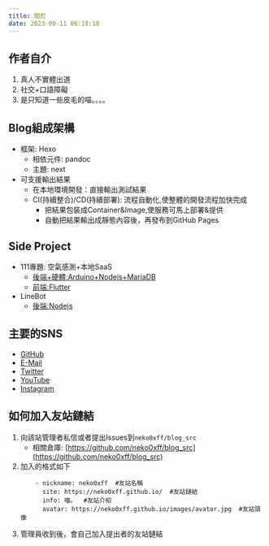 ```yaml
---
title: 關於
date: 2023-09-11 06:18:18
---
```


## 作者自介
1. 真人不實體出道
2. 社交+口語障礙
3. 是只知道一些皮毛的喵。。。。

## Blog組成架構
- 框架: Hexo
  * 相依元件: pandoc
  * 主題: next
- 可支援輸出結果
  * 在本地環境開發：直接輸出測試結果
  * CI(持續整合)/CD(持續部署): 流程自動化,使整體的開發流程加快完成  
    * 把結果包裝成Container&Image,使服務可馬上部署&提供
    * 自動把結果輸出成靜態內容後，再發布到GitHub Pages

## Side Project
- 111專題: 空氣感測+本地SaaS
  * [後端+硬體:Arduino+Nodejs+MariaDB](https://github.com/neko0xff/2023_schoolResearch_Server-HW)
  * [前端:Flutter](https://github.com/neko0xff/2023_schoolResearch_ClientApp)
- LineBot
  * [後端:Nodejs](https://github.com/neko0xff/2023_LineBot_Node) 

## 主要的SNS
- [GitHub](https://github.com/neko0xff)
- [E-Mail](mailto:chzang55@gmail.com)
- [Twitter](https://twitter.com/neko_0xFF)
- [YouTube](https://www.youtube.com/channel/UCfBR43eCo07mPWN6K-97TEA)
- [Instagram](https://www.instagram.com/neko_0xff/)

## 如何加入友站鏈結
1. 向該站管理者私信或者提出Issues到`neko0xff/blog_src`
   * 相關倉庫: [https://github.com/neko0xff/blog_src](https://github.com/neko0xff/blog_src)
2. 加入的格式如下
   ```yaml=
       - nickname: neko0xff  #友站名稱
         site: https://neko0xff.github.io/  #友站鏈結
         info: 喵。  #友站介紹
         avatar: https://neko0xff.github.io/images/avatar.jpg  #友站頭像
   ```
3. 管理員收到後，會自己加入提出者的友站鏈結
